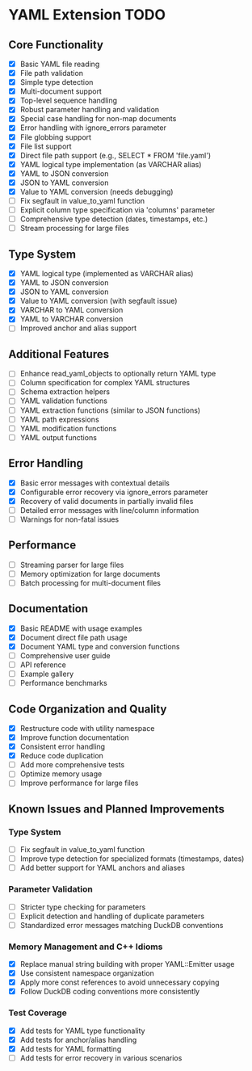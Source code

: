 # YAML Extension TODO

## Core Functionality

- [x] Basic YAML file reading
- [x] File path validation
- [x] Simple type detection
- [x] Multi-document support
- [x] Top-level sequence handling
- [x] Robust parameter handling and validation
- [x] Special case handling for non-map documents
- [x] Error handling with ignore_errors parameter
- [x] File globbing support
- [x] File list support
- [x] Direct file path support (e.g., SELECT * FROM 'file.yaml')
- [x] YAML logical type implementation (as VARCHAR alias)
- [x] YAML to JSON conversion
- [x] JSON to YAML conversion
- [x] Value to YAML conversion (needs debugging)
- [ ] Fix segfault in value_to_yaml function
- [ ] Explicit column type specification via 'columns' parameter
- [ ] Comprehensive type detection (dates, timestamps, etc.)
- [ ] Stream processing for large files

## Type System

- [x] YAML logical type (implemented as VARCHAR alias)
- [x] YAML to JSON conversion
- [x] JSON to YAML conversion
- [x] Value to YAML conversion (with segfault issue)
- [x] VARCHAR to YAML conversion
- [x] YAML to VARCHAR conversion
- [ ] Improved anchor and alias support

## Additional Features

- [ ] Enhance read_yaml_objects to optionally return YAML type
- [ ] Column specification for complex YAML structures
- [ ] Schema extraction helpers
- [ ] YAML validation functions
- [ ] YAML extraction functions (similar to JSON functions)
- [ ] YAML path expressions
- [ ] YAML modification functions
- [ ] YAML output functions

## Error Handling

- [x] Basic error messages with contextual details
- [x] Configurable error recovery via ignore_errors parameter
- [x] Recovery of valid documents in partially invalid files
- [ ] Detailed error messages with line/column information
- [ ] Warnings for non-fatal issues

## Performance

- [ ] Streaming parser for large files
- [ ] Memory optimization for large documents
- [ ] Batch processing for multi-document files

## Documentation

- [x] Basic README with usage examples
- [x] Document direct file path usage
- [x] Document YAML type and conversion functions
- [ ] Comprehensive user guide
- [ ] API reference
- [ ] Example gallery
- [ ] Performance benchmarks

## Code Organization and Quality

- [x] Restructure code with utility namespace
- [x] Improve function documentation
- [x] Consistent error handling
- [x] Reduce code duplication
- [ ] Add more comprehensive tests
- [ ] Optimize memory usage
- [ ] Improve performance for large files

## Known Issues and Planned Improvements

### Type System
- [ ] Fix segfault in value_to_yaml function
- [ ] Improve type detection for specialized formats (timestamps, dates)
- [ ] Add better support for YAML anchors and aliases

### Parameter Validation
- [ ] Stricter type checking for parameters
- [ ] Explicit detection and handling of duplicate parameters
- [ ] Standardized error messages matching DuckDB conventions

### Memory Management and C++ Idioms
- [x] Replace manual string building with proper YAML::Emitter usage
- [x] Use consistent namespace organization
- [x] Apply more const references to avoid unnecessary copying
- [x] Follow DuckDB coding conventions more consistently

### Test Coverage
- [x] Add tests for YAML type functionality
- [x] Add tests for anchor/alias handling
- [x] Add tests for YAML formatting
- [ ] Add tests for error recovery in various scenarios
